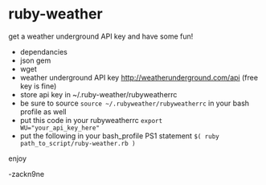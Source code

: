 ruby-weather
============

get a weather underground API key and have some fun!

+ dependancies
+ json gem
+ wget
+ weather underground API key http://weatherunderground.com/api (free key is fine)
+ store api key in ~/.ruby-weather/rubyweatherrc
+ be sure to source <code>source ~/.rubyweather/rubyweatherrc</code> in your bash profile as well
+ put this code in your rubyweatherrc <code>export WU="your_api_key_here"</code>
+ put the following in your bash_profile PS1 statement <code>$( ruby path_to_script/ruby-weather.rb )</code>

enjoy

-zackn9ne
